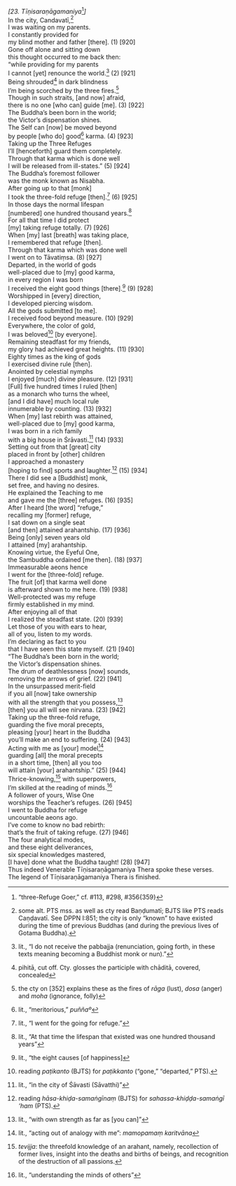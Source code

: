 *\[23. Tīṇisaraṇāgamaniya*[^1]*\]*  
In the city, Candavatī,[^2]  
I was waiting on my parents.  
I constantly provided for  
my blind mother and father \[there\]. (1) \[920\]  
Gone off alone and sitting down  
this thought occurred to me back then:  
“while providing for my parents  
I cannot \[yet\] renounce the world.[^3] (2) \[921\]  
Being shrouded[^4] in dark blindness  
I’m being scorched by the three fires.[^5]  
Though in such straits, \[and now\] afraid,  
there is no one \[who can\] guide \[me\]. (3) \[922\]  
The Buddha’s been born in the world;  
the Victor’s dispensation shines.  
The Self can \[now\] be moved beyond  
by people \[who do\] good[^6] karma. (4) \[923\]  
Taking up the Three Refuges  
I’ll \[henceforth\] guard them completely.  
Through that karma which is done well  
I will be released from ill-states.” (5) \[924\]  
The Buddha’s foremost follower  
was the monk known as Nisabha.  
After going up to that \[monk\]  
I took the three-fold refuge \[then\].[^7] (6) \[925\]  
In those days the normal lifespan  
\[numbered\] one hundred thousand years.[^8]  
For all that time I did protect  
\[my\] taking refuge totally. (7) \[926\]  
When \[my\] last \[breath\] was taking place,  
I remembered that refuge \[then\].  
Through that karma which was done well  
I went on to Tāvatiṃsa. (8) \[927\]  
Departed, in the world of gods  
well-placed due to \[my\] good karma,  
in every region I was born  
I received the eight good things \[there\].[^9] (9) \[928\]  
Worshipped in \[every\] direction,  
I developed piercing wisdom.  
All the gods submitted \[to me\].  
I received food beyond measure. (10) \[929\]  
Everywhere, the color of gold,  
I was beloved[^10] \[by everyone\].  
Remaining steadfast for my friends,  
my glory had achieved great heights. (11) \[930\]  
Eighty times as the king of gods  
I exercised divine rule \[then\].  
Anointed by celestial nymphs  
I enjoyed \[much\] divine pleasure. (12) \[931\]  
\[Full\] five hundred times I ruled \[then\]  
as a monarch who turns the wheel,  
\[and I did have\] much local rule  
innumerable by counting. (13) \[932\]  
When \[my\] last rebirth was attained,  
well-placed due to \[my\] good karma,  
I was born in a rich family  
with a big house in Śrāvasti.[^11] (14) \[933\]  
Setting out from that \[great\] city  
placed in front by \[other\] children  
I approached a monastery  
\[hoping to find\] sports and laughter.[^12] (15) \[934\]  
There I did see a \[Buddhist\] monk,  
set free, and having no desires.  
He explained the Teaching to me  
and gave me the \[three\] refuges. (16) \[935\]  
After I heard \[the word\] “refuge,”  
recalling my \[former\] refuge,  
I sat down on a single seat  
\[and then\] attained arahantship. (17) \[936\]  
Being \[only\] seven years old  
I attained \[my\] arahantship.  
Knowing virtue, the Eyeful One,  
the Sambuddha ordained \[me then\]. (18) \[937\]  
Immeasurable aeons hence  
I went for the \[three-fold\] refuge.  
The fruit \[of\] that karma well done  
is afterward shown to me here. (19) \[938\]  
Well-protected was my refuge  
firmly established in my mind.  
After enjoying all of that  
I realized the steadfast state. (20) \[939\]  
Let those of you with ears to hear,  
all of you, listen to my words.  
I’m declaring as fact to you  
that I have seen this state myself. (21) \[940\]  
“The Buddha’s been born in the world;  
the Victor’s dispensation shines.  
The drum of deathlessness \[now\] sounds,  
removing the arrows of grief. (22) \[941\]  
In the unsurpassed merit-field  
if you all \[now\] take ownership  
with all the strength that you possess,[^13]  
\[then\] you all will see nirvana. (23) \[942\]  
Taking up the three-fold refuge,  
guarding the five moral precepts,  
pleasing \[your\] heart in the Buddha  
you’ll make an end to suffering. (24) \[943\]  
Acting with me as \[your\] model[^14]  
guarding \[all\] the moral precepts  
in a short time, \[then\] all you too  
will attain \[your\] arahantship.” (25) \[944\]  
Thrice-knowing,[^15] with superpowers,  
I’m skilled at the reading of minds.[^16]  
A follower of yours, Wise One  
worships the Teacher’s refuges. (26) \[945\]  
I went to Buddha for refuge  
uncountable aeons ago.  
I’ve come to know no bad rebirth:  
that’s the fruit of taking refuge. (27) \[946\]  
The four analytical modes,  
and these eight deliverances,  
six special knowledges mastered,  
\[I have\] done what the Buddha taught! (28) \[947\]  
Thus indeed Venerable Tīṇisaraṇāgamaniya Thera spoke these verses.  
The legend of Tīṇisaraṇāgamaniya Thera is finished.  
[^1]: “three-Refuge Goer,” cf. \#113, \#298, \#356{359}  
[^2]: some alt. PTS mss. as well as cty read Baṇḍumatī; BJTS like PTS
    reads Caṇḍavatī. See DPPN I:851; the city is only “known” to have
    existed during the time of previous Buddhas (and during the previous
    lives of Gotama Buddha).  
[^3]: lit., “I do not receive the pabbajja (renunciation, going forth,
    in these texts meaning becoming a Buddhist monk or nun).”  
[^4]: pihitā, cut off. Cty. glosses the participle with chāditā,
    covered, concealed  
[^5]: the cty on \[352\] explains these as the fires of *rāga* (lust),
    *dosa* (anger) and *moha* (ignorance, folly)  
[^6]: lit., “meritorious,” *puññaº*  
[^7]: lit., “I went for the going for refuge.”  
[^8]: lit., “At that time the lifespan that existed was one hundred
    thousand years”  
[^9]: lit., “the eight causes \[of happiness\]  
[^10]: reading *paṭikanto* (BJTS) for *paṭikkanto* (“gone,” “departed,”
    PTS).  
[^11]: lit., “in the city of Śāvasti (Sāvatthi)”  
[^12]: reading *hāsa-khiḍa-samaṅgīnaṃ* (BJTS) for
    *sahassa-khiḍḍa-samaṅgī ‘ham* (PTS).  
[^13]: lit., “with own strength as far as \[you can\]”  
[^14]: lit., “acting out of analogy with me”: *mamopamaṃ karitvāna*  
[^15]: *tevijja*: the threefold knowledge of an arahant, namely,
    recollection of former lives, insight into the deaths and births of
    beings, and recognition of the destruction of all passions.  
[^16]: lit., “understanding the minds of others”
